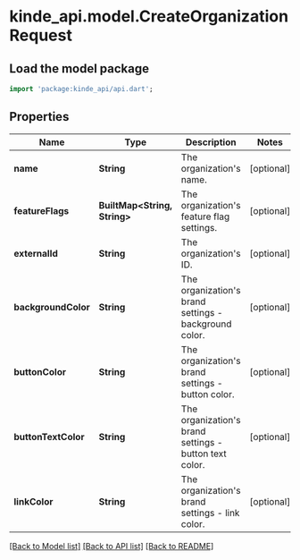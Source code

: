 # kinde_api.model.CreateOrganizationRequest

## Load the model package
```dart
import 'package:kinde_api/api.dart';
```

## Properties
Name | Type | Description | Notes
------------ | ------------- | ------------- | -------------
**name** | **String** | The organization's name. | [optional] 
**featureFlags** | **BuiltMap&lt;String, String&gt;** | The organization's feature flag settings. | [optional] 
**externalId** | **String** | The organization's ID. | [optional] 
**backgroundColor** | **String** | The organization's brand settings - background color. | [optional] 
**buttonColor** | **String** | The organization's brand settings - button color. | [optional] 
**buttonTextColor** | **String** | The organization's brand settings - button text color. | [optional] 
**linkColor** | **String** | The organization's brand settings - link color. | [optional] 

[[Back to Model list]](../README.md#documentation-for-models) [[Back to API list]](../README.md#documentation-for-api-endpoints) [[Back to README]](../README.md)


